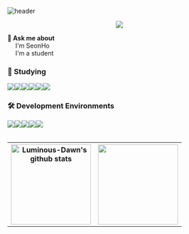 ![header](https://capsule-render.vercel.app/api?type=waving&color=BBA8FF&height=300&section=header&section=right&text=Welcome%20to%20Luminous-Dawn's%20GitHub%20👋&animation=twinkling&fontSize=35&fontAlignY=40)

<div align="center">
  
<a href="https://hits.seeyoufarm.com"><img src="https://hits.seeyoufarm.com/api/count/incr/badge.svg?url=https%3A%2F%2Fgithub.com%2FLuminous-Dawn%2Fhit-counter&count_bg=%23DCD0FF&title_bg=%236C667C&icon=&icon_color=%23E7E7E7&title=hits&edge_flat=false"/></a>
</div>


<strong>💬 Ask me about</strong>  
  &emsp; I'm SeonHo<br>
  &emsp; I'm a student

  
### 📖 Studying
<div style="display:flex; flex-direction:row;">
  <img src="https://img.shields.io/badge/python-3776AB?style=for-the-badge&logo=python&logoColor=white"> 
  <img src="https://img.shields.io/badge/Java-007396?style=for-the-badge&logo=openjdk&logoColor=white">
  <img src="https://img.shields.io/badge/javascript-F7DF1E?style=for-the-badge&logo=javascript&logoColor=black">
  <br>
  <img src="https://img.shields.io/badge/html5-E34F26?style=for-the-badge&logo=html5&logoColor=white"> 
  <img src="https://img.shields.io/badge/css-1572B6?style=for-the-badge&logo=css3&logoColor=white"> 
  <img src="https://img.shields.io/badge/tensorflow-FF6F00?style=for-the-badge&logo=tensorflow&logoColor=white"> 
</div>

### 🛠️ Development Environments
<div style="display:flex; flex-direction:row;">
  <img src="https://img.shields.io/badge/Colaboratory-F9AB00?style=flat-square&logo=googlecolab&logoColor=white">
  <img src="https://img.shields.io/badge/Eclipse-2C2255?style=flat-square&logo=eclipseide&logoColor=white"> 
  <img src="https://img.shields.io/badge/Vscode-007ACC?style=flat-square&logo=visualstudiocode&logoColor=white"> 
  <img src="https://img.shields.io/badge/Pycharm-000000?style=flat-square&logo=pycharm&logoColor=white"> 
  <img src="https://img.shields.io/badge/Spring-6DB33F?style=flat-square&logo=spring&logoColor=white">
</div><br>

<table>
  <tr>
    <th><a href="https://github.com/Luminous-Dawn"><img style="height:180px" src="https://github-readme-stats.vercel.app/api?username=Luminous-Dawn&show_icons=true&theme=buefy&hide_border=true" alt="Luminous-Dawn's github stats"></a></th>
    <th><a href="https://github.com/Luminous-Dawn"><img style="height:180px" src="https://github-readme-stats.vercel.app/api/top-langs/?username=Luminous-Dawn&layout=compact&hide_border=true&theme=buefy"></a></th>
  </tr>
</table>

